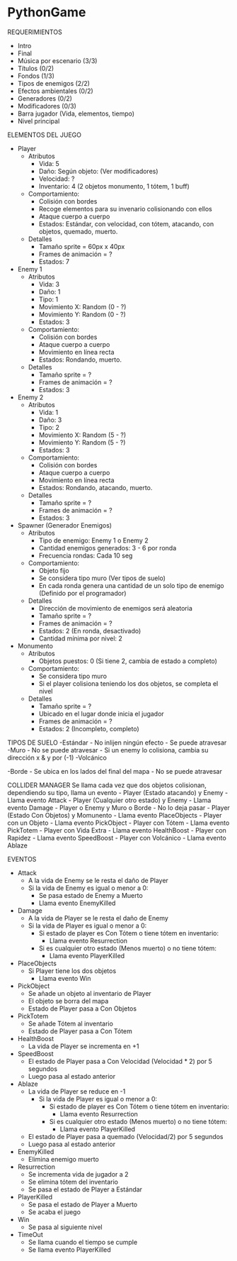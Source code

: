 # PythonGame
REQUERIMIENTOS
- Intro
- Final
- Música por escenario (3/3)
- Títulos (0/2)
- Fondos (1/3)
- Tipos de enemigos (2/2)
- Efectos ambientales (0/2)
- Generadores (0/2)
- Modificadores (0/3)
- Barra jugador (Vida, elementos, tiempo)
- Nivel principal

ELEMENTOS DEL JUEGO
- Player
	- Atributos
		- Vida: 5
		- Daño: Según objeto: (Ver modificadores)
		- Velocidad: ?
		- Inventario: 4 (2 objetos monumento, 1 tótem, 1 buff)
	- Comportamiento:
		- Colisión con bordes
		- Recoge elementos para su invenario colisionando con ellos
		- Ataque cuerpo a cuerpo
		- Estados: Estándar, con velocidad, con tótem, atacando, con objetos, quemado, muerto.
	- Detalles
		- Tamaño sprite = 60px x 40px
		- Frames de animación = ?
		- Estados: 7
- Enemy 1
	- Atributos
		- Vida: 3
		- Daño: 1
		- Tipo: 1
		- Movimiento X: Random (0 - ?)
		- Movimiento Y: Random (0 - ?)
		- Estados: 3
	- Comportamiento:
		- Colisión con bordes
		- Ataque cuerpo a cuerpo
		- Movimiento en línea recta
		- Estados: Rondando, muerto.
	- Detalles
		- Tamaño sprite = ?
		- Frames de animación = ?
		- Estados: 3
- Enemy 2
	- Atributos
		- Vida: 1
		- Daño: 3
		- Tipo: 2
		- Movimiento X: Random (5 - ?)
		- Movimiento Y: Random (5 - ?)
		- Estados: 3
	- Comportamiento:
		- Colisión con bordes
		- Ataque cuerpo a cuerpo
		- Movimiento en línea recta
		- Estados: Rondando, atacando, muerto.
	- Detalles
		- Tamaño sprite = ?
		- Frames de animación = ?
		- Estados: 3
- Spawner (Generador Enemigos)
	- Atributos
		- Tipo de enemigo: Enemy 1 o Enemy 2
		- Cantidad enemigos generados: 3 - 6 por ronda
		- Frecuencia rondas: Cada 10 seg
	- Comportamiento:
		- Objeto fijo
		- Se considera tipo muro (Ver tipos de suelo)
		- En cada ronda genera una cantidad de un solo tipo de enemigo (Definido por el programador)
	- Detalles
		- Dirección de movimiento de enemigos será aleatoria
		- Tamaño sprite = ?
		- Frames de animación = ?
		- Estados: 2 (En ronda, desactivado)
		- Cantidad mínima por nivel: 2
- Monumento
	- Atributos
		- Objetos puestos: 0 (Si tiene 2, cambia de estado a completo)
	- Comportamiento:
		- Se considera tipo muro
		- Si el player colisiona teniendo los dos objetos, se completa el nivel
	- Detalles
		- Tamaño sprite = ?
		- Ubicado en el lugar donde inicia el jugador
		- Frames de animación = ?
		- Estados: 2 (Incompleto, completo)


TIPOS DE SUELO
-Estándar
	- No inlijen ningún efecto
	- Se puede atravesar
-Muro
	- No se puede atravesar
	- Si un enemy lo colisiona, cambia su dirección x & y por (-1)
-Volcánico

-Borde
	- Se ubica en los lados del final del mapa
	- No se puede atravesar

COLLIDER MANAGER
Se llama cada vez que dos objetos colisionan, dependiendo su tipo, llama un evento
	- Player (Estado atacando) y Enemy
		- Llama evento Attack
	- Player (Cualquier otro estado) y Enemy
		- Llama evento Damage
	- Player o Enemy y Muro o Borde
		- No lo deja pasar
	- Player (Estado Con Objetos) y Momunento
		- Llama evento PlaceObjects
	- Player con un Objeto
		- Llama evento PickObject
	- Player con Tótem
		- Llama evento PickTotem
	- Player con Vida Extra
		- Llama evento HealthBoost
	- Player con Rapidez
		- Llama evento SpeedBoost
	- Player con Volcánico
		- Llama evento Ablaze

EVENTOS
- Attack
	- A la vida de Enemy se le resta el daño de Player
	- Si la vida de Enemy es igual o menor a 0:
		- Se pasa estado de Enemy a Muerto
		- Llama evento EnemyKilled
- Damage
	- A la vida de Player se le resta el daño de Enemy
	- Si la vida de Player es igual o menor a 0:
		- Si estado de player es Con Tótem o tiene tótem en inventario:
			- Llama evento Resurrection
		- Si es cualquier otro estado (Menos muerto) o no tiene tótem:
			- Llama evento PlayerKilled
- PlaceObjects
	- Si Player tiene los dos objetos
		- Llama evento Win
- PickObject
	- Se añade un objeto al inventario de Player
	- El objeto se borra del mapa
	- Estado de Player pasa a Con Objetos
- PickTotem
	- Se añade Tótem al inventario
	- Estado de Player pasa a Con Tótem
- HealthBoost
	- La vida de Player se incrementa en +1
- SpeedBoost
	- El estado de Player pasa a Con Velocidad (Velocidad * 2) por 5 segundos
	- Luego pasa al estado anterior
- Ablaze
	- La vida de Player se reduce en -1
		- Si la vida de Player es igual o menor a 0:
			- Si estado de player es Con Tótem o tiene tótem en inventario:
				- Llama evento Resurrection
			- Si es cualquier otro estado (Menos muerto) o no tiene tótem:
				- Llama evento PlayerKilled
	- El estado de Player pasa a quemado (Velocidad/2) por 5 segundos
	- Luego pasa al estado anterior
- EnemyKilled
	- Elimina enemigo muerto
- Resurrection
	- Se incrementa vida de jugador a 2
	- Se elimina tótem del inventario
	- Se pasa el estado de Player a Estándar
- PlayerKilled
	- Se pasa el estado de Player a Muerto
	- Se acaba el juego
- Win
	- Se pasa al siguiente nivel
- TimeOut
	- Se llama cuando el tiempo se cumple
	- Se llama evento PlayerKilled
